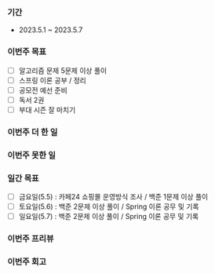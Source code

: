 ### 기간
* 2023.5.1 ~ 2023.5.7

### 이번주 목표
- [ ] 알고리즘 문제 5문제 이상 풀이
- [ ] 스프링 이론 공부 / 정리
- [ ] 공모전 예선 준비
- [ ] 독서 2권
- [ ] 부대 시즌 잘 마치기

### 이번주 더 한 일

### 이번주 못한 일

### 일간 목표
- [ ] 금요일(5.5) : 카페24 쇼핑몰 운영방식 조사 / 백준 1문제 이상 풀이
- [ ] 토요일(5.6) : 백준 2문제 이상 풀이 / Spring 이론 공무 및 기록
- [ ] 일요일(5.7) : 백준 2문제 이상 풀이 / Spring 이론 공무 및 기록

### 이번주 프리뷰

### 이번주 회고

